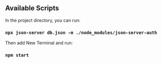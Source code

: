 ## Available Scripts

In the project directory, you can run:

### `npx json-server db.json -m ./node_modules/json-server-auth`

Then add New Terminal and run:

### `npm start`
